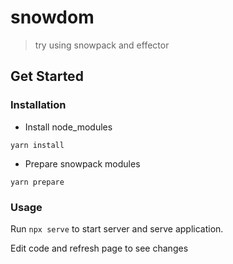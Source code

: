# snowdom
>try using snowpack and effector

## Get Started
### Installation
* Install node_modules
```
yarn install
```
* Prepare snowpack modules
```
yarn prepare
```
### Usage

Run `npx serve` to start server and serve application.

Edit code and refresh page to see changes

